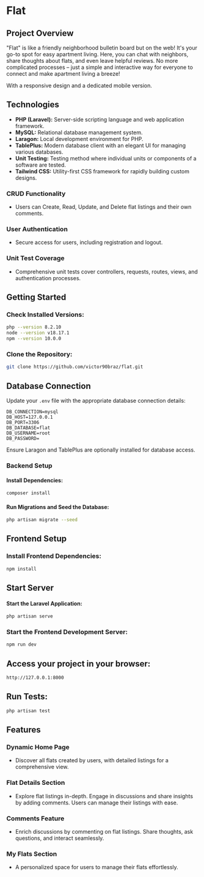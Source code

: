 # Flat

## Project Overview

"Flat" is like a friendly neighborhood bulletin board but on the web! It's your go-to spot for easy apartment living. Here, you can chat with neighbors, share thoughts about flats, and even leave helpful reviews. No more complicated processes – just a simple and interactive way for everyone to connect and make apartment living a breeze!

With a responsive design and a dedicated mobile version.

## Technologies

-   **PHP (Laravel):** Server-side scripting language and web application framework.
-   **MySQL:** Relational database management system.
-   **Laragon:** Local development environment for PHP.
-   **TablePlus:** Modern database client with an elegant UI for managing various databases.
-   **Unit Testing:** Testing method where individual units or components of a software are tested.
-   **Tailwind CSS:** Utility-first CSS framework for rapidly building custom designs.

### CRUD Functionality

-   Users can Create, Read, Update, and Delete flat listings and their own comments.

### User Authentication

-   Secure access for users, including registration and logout.

### Unit Test Coverage

-   Comprehensive unit tests cover controllers, requests, routes, views, and authentication processes.

## Getting Started

### Check Installed Versions:

```bash
php --version 8.2.10
node --version v18.17.1
npm --version 10.0.0
```

### Clone the Repository:

```bash
git clone https://github.com/victor90braz/flat.git
```

## Database Connection

Update your `.env` file with the appropriate database connection details:

```env
DB_CONNECTION=mysql
DB_HOST=127.0.0.1
DB_PORT=3306
DB_DATABASE=flat
DB_USERNAME=root
DB_PASSWORD=
```

Ensure Laragon and TablePlus are optionally installed for database access.

### Backend Setup

#### Install Dependencies:

```bash
composer install
```

#### Run Migrations and Seed the Database:

```bash
php artisan migrate --seed
```

## Frontend Setup

### Install Frontend Dependencies:

```bash
npm install
```

## Start Server

#### Start the Laravel Application:

```bash
php artisan serve
```

### Start the Frontend Development Server:

```bash
npm run dev
```

## Access your project in your browser:

```bash
http://127.0.0.1:8000
```

## Run Tests:

```bash
php artisan test
```

## Features

### Dynamic Home Page

-   Discover all flats created by users, with detailed listings for a comprehensive view.

### Flat Details Section

-   Explore flat listings in-depth. Engage in discussions and share insights by adding comments. Users can manage their listings with ease.

### Comments Feature

-   Enrich discussions by commenting on flat listings. Share thoughts, ask questions, and interact seamlessly.

### My Flats Section

-   A personalized space for users to manage their flats effortlessly.
